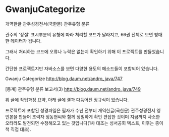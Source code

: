 # GwanjuCategorize
개역한글 관주성경전서(국한문) 관주유형 분류

관주의 '장절' 표시부분의 유형에 따라 처리할 코드가 달라지고, 66권 전체로 보면 방대한 데이터가 됩니다. 

그래서 처리하는 코드에 오류나 누락은 없는지 확인하기 위해 이 프로젝트를 만들었습니다.

간단한 프로젝트지만 자바소스를 보면 다양한 용도의 메소드들이 포함되어 있습니다.

Gwanju Categorize http://blog.daum.net/andro_java/747

[통계] 관주유형 분류 보고서(3) http://blog.daum.net/andro_java/749

위 글에 작업과정 요약, 아래 글에 결과 다듬어진 정규식이 있습니다.

프로젝트에 포함된 성경파일은 필자가 수년 전부터 개역한글(국한문) 관주성경전서 영인본을 만들어 조력자 정동현씨와 함께 정밀하게 확인 편집한 것이며 지금까지 사소한 오타라도 발견되면 수정해오고 있는 것입니다(1차 대조는 성서공회 텍스트, 이후는 종이책 직접 대조).
